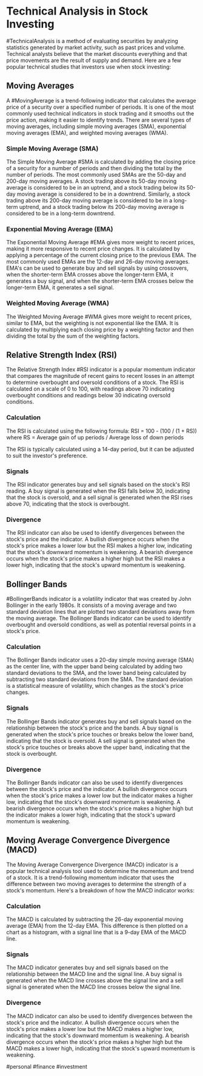 # Technical Analysis in Stock Investing

#TechnicalAnalysis is a method of evaluating securities by analyzing statistics generated by market activity, such as past prices and volume. Technical analysts believe that the market discounts everything and that price movements are the result of supply and demand. Here are a few popular technical studies that investors use when stock investing:

## Moving Averages

A #MovingAverage is a trend-following indicator that calculates the average price of a security over a specified number of periods. It is one of the most commonly used technical indicators in stock trading and it smooths out the price action, making it easier to identify trends. There are several types of moving averages, including simple moving averages (SMA), exponential moving averages (EMA), and weighted moving averages (WMA).

### Simple Moving Average (SMA)

The Simple Moving Average #SMA is calculated by adding the closing price of a security for a number of periods and then dividing the total by the number of periods. The most commonly used SMAs are the 50-day and 200-day moving averages. A stock trading above its 50-day moving average is considered to be in an uptrend, and a stock trading below its 50-day moving average is considered to be in a downtrend. Similarly, a stock trading above its 200-day moving average is considered to be in a long-term uptrend, and a stock trading below its 200-day moving average is considered to be in a long-term downtrend.

### Exponential Moving Average (EMA)

The Exponential Moving Average #EMA gives more weight to recent prices, making it more responsive to recent price changes. It is calculated by applying a percentage of the current closing price to the previous EMA. The most commonly used EMAs are the 12-day and 26-day moving averages. EMA's can be used to generate buy and sell signals by using crossovers, when the shorter-term EMA crosses above the longer-term EMA, it generates a buy signal, and when the shorter-term EMA crosses below the longer-term EMA, it generates a sell signal.

### Weighted Moving Average (WMA)

The Weighted Moving Average #WMA gives more weight to recent prices, similar to EMA, but the weighting is not exponential like the EMA. It is calculated by multiplying each closing price by a weighting factor and then dividing the total by the sum of the weighting factors.

## Relative Strength Index (RSI)

The Relative Strength Index #RSI indicator is a popular momentum indicator that compares the magnitude of recent gains to recent losses in an attempt to determine overbought and oversold conditions of a stock. The RSI is calculated on a scale of 0 to 100, with readings above 70 indicating overbought conditions and readings below 30 indicating oversold conditions.

### Calculation

The RSI is calculated using the following formula: RSI = 100 - (100 / (1 + RS)) where RS = Average gain of up periods / Average loss of down periods

The RSI is typically calculated using a 14-day period, but it can be adjusted to suit the investor's preference.

### Signals

The RSI indicator generates buy and sell signals based on the stock's RSI reading. A buy signal is generated when the RSI falls below 30, indicating that the stock is oversold, and a sell signal is generated when the RSI rises above 70, indicating that the stock is overbought.

### Divergence

The RSI indicator can also be used to identify divergences between the stock's price and the indicator. A bullish divergence occurs when the stock's price makes a lower low but the RSI makes a higher low, indicating that the stock's downward momentum is weakening. A bearish divergence occurs when the stock's price makes a higher high but the RSI makes a lower high, indicating that the stock's upward momentum is weakening.

## Bollinger Bands

#BollingerBands indicator is a volatility indicator that was created by John Bollinger in the early 1980s. It consists of a moving average and two standard deviation lines that are plotted two standard deviations away from the moving average. The Bollinger Bands indicator can be used to identify overbought and oversold conditions, as well as potential reversal points in a stock's price.

### Calculation

The Bollinger Bands indicator uses a 20-day simple moving average (SMA) as the center line, with the upper band being calculated by adding two standard deviations to the SMA, and the lower band being calculated by subtracting two standard deviations from the SMA. The standard deviation is a statistical measure of volatility, which changes as the stock's price changes.

### Signals

The Bollinger Bands indicator generates buy and sell signals based on the relationship between the stock's price and the bands. A buy signal is generated when the stock's price touches or breaks below the lower band, indicating that the stock is oversold. A sell signal is generated when the stock's price touches or breaks above the upper band, indicating that the stock is overbought.

### Divergence

The Bollinger Bands indicator can also be used to identify divergences between the stock's price and the indicator. A bullish divergence occurs when the stock's price makes a lower low but the indicator makes a higher low, indicating that the stock's downward momentum is weakening. A bearish divergence occurs when the stock's price makes a higher high but the indicator makes a lower high, indicating that the stock's upward momentum is weakening.

## Moving Average Convergence Divergence (MACD)

The Moving Average Convergence Divergence (MACD) indicator is a popular technical analysis tool used to determine the momentum and trend of a stock. It is a trend-following momentum indicator that uses the difference between two moving averages to determine the strength of a stock's momentum. Here's a breakdown of how the MACD indicator works:

### Calculation

The MACD is calculated by subtracting the 26-day exponential moving average (EMA) from the 12-day EMA. This difference is then plotted on a chart as a histogram, with a signal line that is a 9-day EMA of the MACD line.

### Signals

The MACD indicator generates buy and sell signals based on the relationship between the MACD line and the signal line. A buy signal is generated when the MACD line crosses above the signal line and a sell signal is generated when the MACD line crosses below the signal line.

### Divergence

The MACD indicator can also be used to identify divergences between the stock's price and the indicator. A bullish divergence occurs when the stock's price makes a lower low but the MACD makes a higher low, indicating that the stock's downward momentum is weakening. A bearish divergence occurs when the stock's price makes a higher high but the MACD makes a lower high, indicating that the stock's upward momentum is weakening.

#personal #finance #investment 